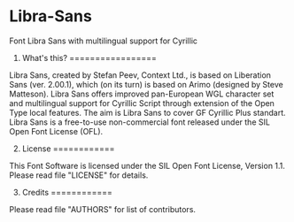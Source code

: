 # Libra-Sans
Font Libra Sans with multilingual support for Cyrillic

1. What's this?
=================

Libra Sans, created by Stefan Peev, Context Ltd., is based on Liberation Sans (ver. 2.00.1), which (on its turn) is based on Arimo (designed by Steve Matteson). Libra Sans offers improved pan-European WGL character set and multilingual support for Cyrillic Script through extension of the Open Type local features. The aim is Libra Sans to cover GF Cyrillic Plus standart.
Libra Sans is a free-to-use non-commercial font released under the SIL Open Font License (OFL).
  


2. License
============

This Font Software is licensed under the SIL Open Font License,
Version 1.1.
Please read file "LICENSE" for details.


3. Credits
============

Please read file "AUTHORS" for list of contributors.


